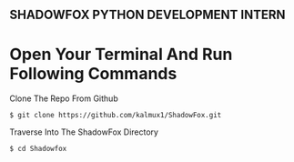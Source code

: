 ## SHADOWFOX PYTHON DEVELOPMENT INTERN

# Open Your Terminal And Run Following Commands

Clone The Repo From Github

    $ git clone https://github.com/kalmux1/ShadowFox.git

Traverse Into The ShadowFox Directory

    $ cd Shadowfox
